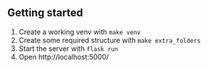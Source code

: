 ## Getting started
1. Create a working venv with `make venv`
4. Create some required structure with `make extra_folders`
4. Start the server with `flask run`
5. Open http://localhost:5000/ 
